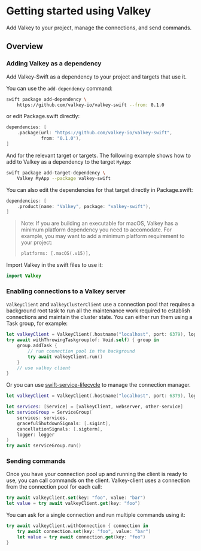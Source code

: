 # Getting started using Valkey

Add Valkey to your project, manage the connections, and send commands.

## Overview

### Adding Valkey as a dependency

Add Valkey-Swift as a dependency to your project and targets that use it.

You can use the `add-dependency` command:

```bash
swift package add-dependency \
    https://github.com/valkey-io/valkey-swift --from: 0.1.0
```

or edit Package.swift directly:
```swift
dependencies: [
    .package(url: "https://github.com/valkey-io/valkey-swift",
             from: "0.1.0"),
]
```

And for the relevant target or targets.
The following example shows how to add to Valkey as a dependency to the target `MyApp`:

```bash
swift package add-target-dependency \
    Valkey MyApp --package valkey-swift
```

You can also edit the dependencies for that target directly in Package.swift:
```swift
dependencies: [
    .product(name: "Valkey", package: "valkey-swift"),
]
```

> Note: If you are building an executable for macOS, Valkey has a minimum platform dependency you need to accomodate.
> For example, you may want to add a minimum platform requirement to your project:
>
> ```swift
> platforms: [.macOS(.v15)],
> ```

Import Valkey in the swift files to use it:

```swift
import Valkey
```

### Enabling connections to a Valkey server

``ValkeyClient`` and ``ValkeyClusterClient`` use a connection pool that requires a background root task to run all the maintenance work required to establish connections and maintain the cluster state.
You can either run them using a Task group, for example:

```swift
let valkeyClient = ValkeyClient(.hostname("localhost", port: 6379), logger: logger)
try await withThrowingTaskgroup(of: Void.self) { group in
    group.addTask {
        // run connection pool in the background
        try await valkeyClient.run()
    }
    // use valkey client
}
```

Or you can use [swift-service-lifecycle](https://github.com/swift-server/swift-service-lifecycle) to manage the connection manager.

```swift
let valkeyClient = ValkeyClient(.hostname("localhost", port: 6379), logger: logger)

let services: [Service] = [valkeyClient, webserver, other-service]
let serviceGroup = ServiceGroup(
    services: services,
    gracefulShutdownSignals: [.sigint],
    cancellationSignals: [.sigterm],
    logger: logger
)
try await serviceGroup.run()
```

### Sending commands

Once you have your connection pool up and running the client is ready to use, you can call commands on the client.
Valkey-client uses a connection from the connection pool for each call:

```swift
try await valkeyClient.set(key: "foo", value: "bar")
let value = try await valkeyClient.get(key: "foo")
```

You can ask for a single connection and run multiple commands using it:

```swift
try await valkeyClient.withConnection { connection in
    try await connection.set(key: "foo", value: "bar")
    let value = try await connection.get(key: "foo")
}
```

